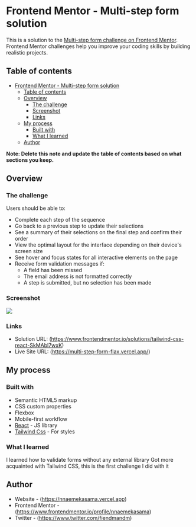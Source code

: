 # Frontend Mentor - Multi-step form solution

This is a solution to the [Multi-step form challenge on Frontend Mentor](https://www.frontendmentor.io/challenges/multistep-form-YVAnSdqQBJ). Frontend Mentor challenges help you improve your coding skills by building realistic projects. 

## Table of contents

- [Frontend Mentor - Multi-step form solution](#frontend-mentor---multi-step-form-solution)
  - [Table of contents](#table-of-contents)
  - [Overview](#overview)
    - [The challenge](#the-challenge)
    - [Screenshot](#screenshot)
    - [Links](#links)
  - [My process](#my-process)
    - [Built with](#built-with)
    - [What I learned](#what-i-learned)
  - [Author](#author)

**Note: Delete this note and update the table of contents based on what sections you keep.**

## Overview

### The challenge

Users should be able to:

- Complete each step of the sequence
- Go back to a previous step to update their selections
- See a summary of their selections on the final step and confirm their order
- View the optimal layout for the interface depending on their device's screen size
- See hover and focus states for all interactive elements on the page
- Receive form validation messages if:
  - A field has been missed
  - The email address is not formatted correctly
  - A step is submitted, but no selection has been made

### Screenshot

![](../src/assets/images/Screenshot.png)



### Links

- Solution URL: (https://www.frontendmentor.io/solutions/tailwind-css-react-SkMAbl7wxK)
- Live Site URL: (https://multi-step-form-flax.vercel.app/)

## My process

### Built with

- Semantic HTML5 markup
- CSS custom properties
- Flexbox
- Mobile-first workflow
- [React](https://reactjs.org/) - JS library
- [Tailwind Css](https://tailwindcss.com/) - For styles


### What I learned

I learned how to validate forms without any external library
Got more acquainted with Tailwind CSS, this is the first challenge I did with it





## Author

- Website - (https://nnaemekasama.vercel.app)
- Frontend Mentor - (https://www.frontendmentor.io/profile/nnaemekasama)
- Twitter - (https://www.twitter.com/fiendmandm)



